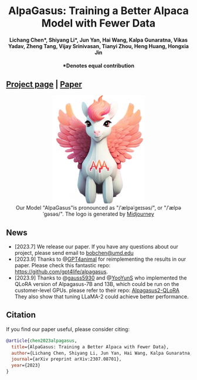 <h1 align="center">AlpaGasus: Training a Better Alpaca Model with Fewer Data</h1>
<h4 align="center"> Lichang Chen*, Shiyang Li*, Jun Yan, Hai Wang, Kalpa Gunaratna, Vikas Yadav, Zheng Tang, Vijay Srinivasan, Tianyi Zhou, Heng Huang, Hongxia Jin</h4>
<h4 align="center"> *Denotes equal contribution</h4>

## [Project page](https://lichang-chen.github.io/AlpaGasus/) | [Paper](https://arxiv.org/abs/2307.08701)


<p align="center">
    <img src="alpagasus.jpeg" width="50%"> <br>
    Our Model "AlpaGasus"is pronounced as "/ˈælpəˈɡeɪsəs/", or "/ˈælpəˈɡəsəs/". The logo is generated by <a href="https://www.midjourney.com/app/">Midjourney</a>
</p>

## News
- [2023.7] We release our paper. If you have any questions about our project, please send email to bobchen@umd.edu
- [2023.9] Thanks to @[GPT4animal](https://github.com/gpt4life/alpagasus) for reimplementing the results in our paper. Please check this fantastic repo: https://github.com/gpt4life/alpagasus.
- [2023.9] Thanks to @[gauss5930](https://github.com/gauss5930) and @[YooYunS](https://github.com/YooYunS) who implemented the QLoRA version of Alpagasus-7B and 13B, which could be run on the customer-level GPUs. please refer to their repo: [Alpagasus2-QLoRA](https://github.com/gauss5930/AlpaGasus2-QLoRA) They also show that tuning LLaMA-2 could achieve better performance.



## Citation
If you find our paper useful, please consider citing:
```bibtex
@article{chen2023alpagasus,
  title={AlpaGasus: Training a Better Alpaca with Fewer Data},
  author={Lichang Chen, Shiyang Li, Jun Yan, Hai Wang, Kalpa Gunaratna, Vikas Yadav, Zheng Tang, Vijay Srinivasan, Tianyi Zhou, Heng Huang, Hongxia Jin},
  journal={arXiv preprint arXiv:2307.08701},
  year={2023}
}
```
